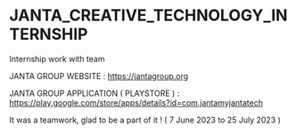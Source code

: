 # JANTA_CREATIVE_TECHNOLOGY_INTERNSHIP
Internship work with team

JANTA GROUP WEBSITE : https://jantagroup.org

JANTA GROUP APPLICATION ( PLAYSTORE ) : https://play.google.com/store/apps/details?id=com.jantamyjantatech

It was a teamwork, glad to be a part of it ! ( 7 June 2023 to 25 July 2023 )
